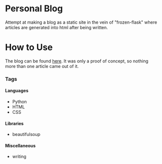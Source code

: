 # Personal Blog
Attempt at making a blog as a static site in the vein of "frozen-flask" where articles are generated into html after being written.

# How to Use
The blog can be found [here](https://chluebi.github.io/blog/). It was only a proof of concept, so nothing more than one article came out of it.

### Tags

#### Languages
- Python
- HTML
- CSS

#### Libraries
- beautifulsoup

#### Miscellaneous
- writing
